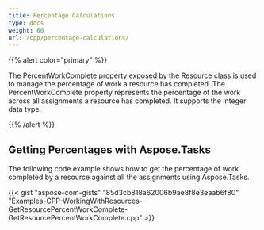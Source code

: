 ```yaml
---
title: Percentage Calculations
type: docs
weight: 60
url: /cpp/percentage-calculations/
---
```


{{% alert color="primary" %}} 

The PercentWorkComplete property exposed by the Resource class is used to manage the percentage of work a resource has completed. The PercentWorkComplete property represents the percentage of the work across all assignments a resource has completed. It supports the integer data type.

{{% /alert %}} 
## **Getting Percentages with Aspose.Tasks**
The following code example shows how to get the percentage of work completed by a resource against all the assignments using Aspose.Tasks.

{{< gist "aspose-com-gists" "85d3cb818a62006b9ae8f8e3eaab6f80" "Examples-CPP-WorkingWithResources-GetResourcePercentWorkComplete-GetResourcePercentWorkComplete.cpp" >}}
